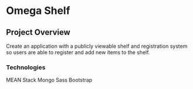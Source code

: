 # Omega Shelf

## Project Overview
Create an application with a publicly viewable shelf and registration system so users are able to register and add new items to the shelf. 

### Technologies
MEAN Stack
Mongo
Sass
Bootstrap
